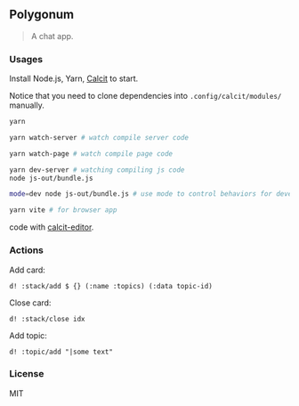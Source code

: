 
Polygonum
------

> A chat app.

### Usages

Install Node.js, Yarn, [Calcit](https://github.com/calcit-lang/calcit_runner.rs) to start.

Notice that you need to clone dependencies into `.config/calcit/modules/` manually.

```bash
yarn

yarn watch-server # watch compile server code

yarn watch-page # watch compile page code

yarn dev-server # watching compiling js code
node js-out/bundle.js

mode=dev node js-out/bundle.js # use mode to control behaviors for development

yarn vite # for browser app
```

code with [calcit-editor](https://github.com/Cirru/calcit-editor).

### Actions

Add card:

```cirru
d! :stack/add $ {} (:name :topics) (:data topic-id)
```

Close card:

```cirru
d! :stack/close idx
```

Add topic:

```cirru
d! :topic/add "|some text"
```

### License

MIT
